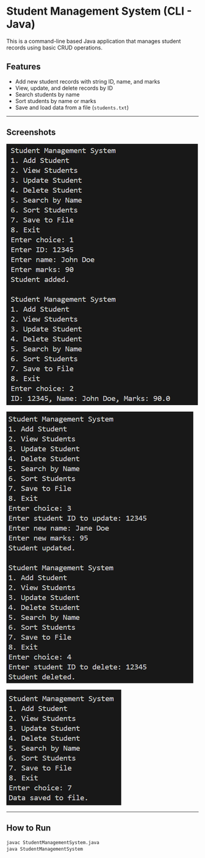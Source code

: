 # Student Management System (CLI - Java)

This is a command-line based Java application that manages student records using basic CRUD operations.

## Features

- Add new student records with string ID, name, and marks
- View, update, and delete records by ID
- Search students by name
- Sort students by name or marks
- Save and load data from a file (`students.txt`)

---

## Screenshots


![Add Student](screenshot1.png)


![View Students](screenshot2.png)


![Delete Student](screenshot3.png)



---

## How to Run

```bash
javac StudentManagementSystem.java
java StudentManagementSystem
